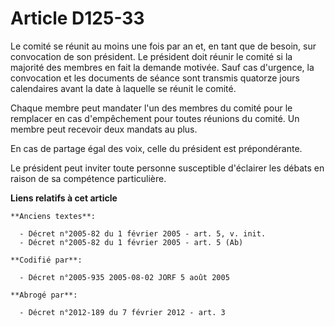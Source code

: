 # Article D125-33

Le comité se réunit au moins une fois par an et, en tant que de besoin, sur convocation de son président. Le président doit
réunir le comité si la majorité des membres en fait la demande motivée. Sauf cas d'urgence, la convocation et les documents
de séance sont transmis quatorze jours calendaires avant la date à laquelle se réunit le comité.

Chaque membre peut mandater l'un des membres du comité pour le remplacer en cas d'empêchement pour toutes réunions du comité.
Un membre peut recevoir deux mandats au plus.

En cas de partage égal des voix, celle du président est prépondérante.

Le président peut inviter toute personne susceptible d'éclairer les débats en raison de sa compétence particulière.

**Liens relatifs à cet article**

	**Anciens textes**:

	  - Décret n°2005-82 du 1 février 2005 - art. 5, v. init.
	  - Décret n°2005-82 du 1 février 2005 - art. 5 (Ab)

	**Codifié par**:

	  - Décret n°2005-935 2005-08-02 JORF 5 août 2005

	**Abrogé par**:

	  - Décret n°2012-189 du 7 février 2012 - art. 3
